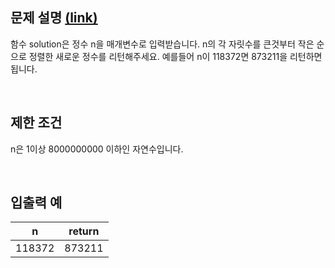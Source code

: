 ## 문제 설명 [(link)](https://school.programmers.co.kr/learn/courses/30/lessons/12933?language=javascript)

함수 solution은 정수 n을 매개변수로 입력받습니다. n의 각 자릿수를 큰것부터 작은 순으로 정렬한 새로운 정수를 리턴해주세요. 예를들어 n이 118372면 873211을 리턴하면 됩니다.

<br>

## 제한 조건

n은 1이상 8000000000 이하인 자연수입니다.

<br>

## 입출력 예

| n      | return |
| ------ | ------ |
| 118372 | 873211 |
